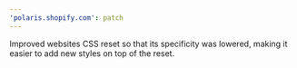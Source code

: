```yaml
---
'polaris.shopify.com': patch
---
```


Improved websites CSS reset so that its specificity was lowered, making it easier to add new styles on top of the reset.
